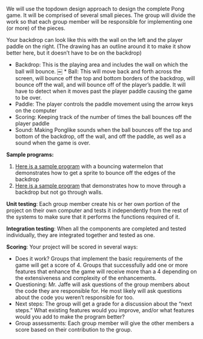 We will use the top­down design approach to design the complete Pong game. It will be comprised of several small pieces. The group will divide the work so that each group member will be responsible for implementing one (or more) of the pieces.

Your backdrop can look like this with the wall on the left and the player paddle on the right. (The drawing has an outline around it to make it show better here, but it doesn’t have to be on the backdrop)

  * Backdrop: This is the playing area and includes the wall on which the ball will bounce.
￼  * Ball: This will move back and forth across the screen, will bounce off the top and bottom borders of the backdrop, will bounce off the wall, and will bounce off of the player’s paddle. It will have to detect when it moves past the player paddle causing the game to be over.
  * Paddle: The player controls the paddle movement using the arrow keys on the computer
  * Scoring: Keeping track of the number of times the ball bounces off the player paddle
  * Sound: Making Pong­like sounds when the ball bounces off the top and bottom of the backdrop, off the wall, and off the paddle, as well as a sound when the game is over.

**Sample programs:**

1. [Here is a sample program](http://www.google.com/url?q=http%3A%2F%2Fscratch.mit.edu%2Fprojects%2F21836412&sa=D&sntz=1&usg=AFQjCNGBz0HOd1RE6QQluRyD6jIrg8SW4Q) with a bouncing watermelon that demonstrates how to get a sprite to bounce off the edges of the backdrop
2. [Here is a sample program](http://scratch.mit.edu/projects/1072961/#editor) that demonstrates how to move through a backdrop but not go through walls. 

**Unit testing**: Each group member create his or her own portion of the project on their own computer and tests it independently from the rest of the systems to make sure that it performs the functions required of it.

**Integration testing**: When all the components are completed and tested individually, they are integrated together and tested as one.

**Scoring**: Your project will be scored in several ways:

  * Does it work? Groups that implement the basic requirements of the game will get a score of 4. Groups that successfully add one or more features that enhance the game will receive more than a 4 depending on the extensiveness and complexity of the enhancements.
  * Questioning: Mr. Jaffe will ask questions of the group members about the code they are responsible for. He most likely will ask questions about the code you weren’t responsible for too.
  * Next steps: The group will get a grade for a discussion about the “next steps.” What existing features would you improve, and/or what features would you add to make the program better?
  * Group assessments: Each group member will give the other members a score based on their contribution to the group.

